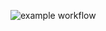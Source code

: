 ![example workflow](https://github.com/dutlov/hexlet_pytest/actions/workflows/github-actions-demo.yml/badge.svg)
